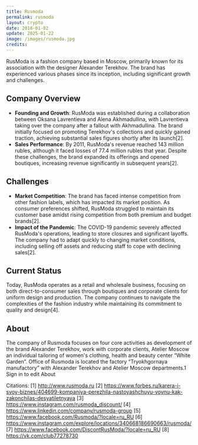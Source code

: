 ```yaml
---
title: Rusmoda
permalink: rusmoda
layout: crypto
date: 2018-01-02
update: 2025-01-22
image: /images/rusmoda.jpg
credits:
---
```


RusModa is a fashion company based in Moscow, primarily known for its association with the designer Alexander Terekhov. The brand has experienced various phases since its inception, including significant growth and challenges.

## **Company Overview**
- **Founding and Growth**: RusModa was established during a collaboration between Oksana Lavrentieva and Alena Akhmadullina, with Lavrentieva taking over the company after a fallout with Akhmadullina. The brand initially focused on promoting Terekhov's collections and quickly gained traction, achieving substantial sales figures shortly after its launch[2].
- **Sales Performance**: By 2011, RusModa's revenue reached 143 million rubles, although it faced losses of 77.4 million rubles that year. Despite these challenges, the brand expanded its offerings and opened boutiques, increasing revenue significantly in subsequent years[2].

## **Challenges**
- **Market Competition**: The brand has faced intense competition from other fashion labels, which has impacted its market position. As consumer preferences shifted, RusModa struggled to maintain its customer base amidst rising competition from both premium and budget brands[2].
- **Impact of the Pandemic**: The COVID-19 pandemic severely affected RusModa's operations, leading to store closures and significant layoffs. The company had to adapt quickly to changing market conditions, including selling off assets and reducing staff to cope with declining sales[2].

## Current Status

Today, RusModa operates as a retail and wholesale business, focusing on both direct-to-consumer sales through boutiques and corporate clients for uniform design and production. The company continues to navigate the complexities of the fashion industry while maintaining its commitment to quality and design[4].

## About

The company of Rusmoda focuses on four core activities as development of the brand Alexander Terekhov, work with corporate clients, Atelier Moscow an  individual tailoring of women's clothing, health and beauty center “White Garden”. Office of Rusmoda is located the factory “Tryokhgornaya manufactory” with Alexander Terekhov and Atelier Moscow departments.1 Sign in to edit About

Citations:
[1] http://www.rusmoda.ru
[2] https://www.forbes.ru/karera-i-svoy-biznes/404699-kompaniya-perezhila-nastoyashchuyu-voynu-kak-zakonchilas-desyatiletnyaya
[3] https://www.instagram.com/rusmoda_discount/
[4] https://www.linkedin.com/company/rusmoda-group
[5] https://www.facebook.com/Rusmoda/?locale=ru_RU
[6] https://www.instagram.com/explore/locations/340668186690663/rusmoda/
[7] https://www.facebook.com/DiscontRusModa/?locale=ru_RU
[8] https://vk.com/club77278730

